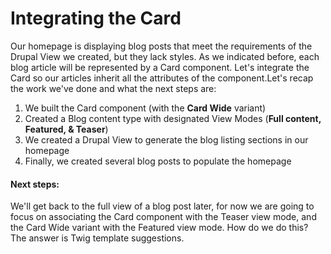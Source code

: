 # Integrating the Card

Our homepage is displaying blog posts that meet the requirements of the Drupal View we created, but they lack styles.  As we indicated before, each blog article will be represented by a Card component.  Let's integrate the Card so our articles inherit all the attributes of the component.Let's recap the work we've done and what the next steps are:

1. We built the Card component \(with the **Card Wide** variant\)
2. Created a Blog content type with designated View Modes \(**Full content, Featured, & Teaser**\)
3. We created a Drupal View to generate the blog listing sections in our homepage
4. Finally, we created several blog posts to populate the homepage

#### Next steps:

We'll get back to the full view of a blog post later, for now we are going to focus on associating the Card component with the Teaser view mode, and the Card Wide variant with the Featured view mode.  How do we do this?  The answer is Twig template suggestions.





